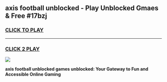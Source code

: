 
## axis football unblocked - Play Unblocked Gmaes & Free #17bzj
<h3>
<a href="https://news.freeplayer.one?title=axis_football_unblocked&ref=24F">CLICK TO PLAY</a></h3>
<hr>

<h3>
<a href="https://news.freeplayer.one?title=axis_football_unblocked&ref=24F">CLICK 2 PLAY</a>
  
</h3>

<a href="https://news.freeplayer.one?title=axis_football_unblocked&ref=24F/"><img src="https://clearcache.store/games.png"></a>


**axis football unblocked games unblocked: Your Gateway to Fun and Accessible Online Gaming**
